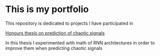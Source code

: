 # This is my portfolio

This repository is dedicated to projects I have participated in

[Honours thesis on prediction of chaotic signals]([https://github.com/your-username/awesome-project])

In this thesis I experimented with math of RNN architectures in order to improve them when predicting chaotic signals



